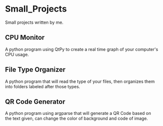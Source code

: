 # Small_Projects
Small projects written by me.
## CPU Monitor
A python program using QtPy to create a real time graph of your computer's CPU usage. 
## File Type Organizer
A python program that will read the type of your files, then organizes them into folders labeled after those types. 
## QR Code Generator
A python program using argparse that will generate a QR Code based on the text given, can change the color of background and code of image. 

